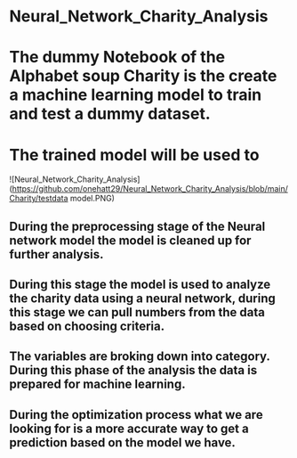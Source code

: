 # Neural_Network_Charity_Analysis

#  The dummy Notebook of the Alphabet soup Charity is the create a machine learning model to train and test a dummy dataset.
#   The trained model will be used to 


![Neural_Network_Charity_Analysis](https://github.com/onehatt29/Neural_Network_Charity_Analysis/blob/main/Charity/testdata model.PNG)
   



##  During the preprocessing stage of the Neural network model the model is cleaned up for further analysis. 
##  During this stage the model is used to analyze the charity data using a neural network, during this stage we can pull numbers from the data based on choosing criteria.
##  The variables are broking down into category. During this phase of the analysis the data is prepared for machine learning.

##  During the optimization process what we are looking for is a more accurate way to get a prediction based on the model we have.

